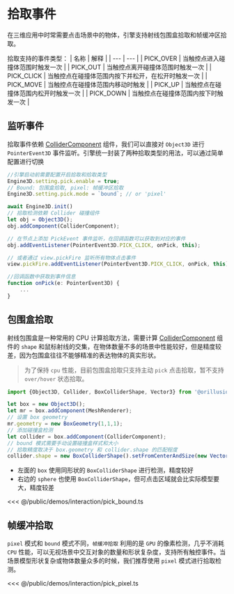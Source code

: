 # 拾取事件
在三维应用中时常需要点击场景中的物体，引擎支持射线包围盒拾取和帧缓冲区拾取。

拾取支持的事件类型：
| 名称 | 解释 |
| --- | --- |
| PICK_OVER | 当触控点进入碰撞体范围时触发一次 |
| PICK_OUT | 当触控点离开碰撞体范围时触发一次 |
| PICK_CLICK | 当触控点在碰撞体范围内按下并松开，在松开时触发一次 |
| PICK_MOVE | 当触控点在碰撞体范围内移动时触发 |
| PICK_UP | 当触控点在碰撞体范围内松开时触发一次 |
| PICK_DOWN | 当触控点在碰撞体范围内按下时触发一次 |

## 监听事件
拾取事件依赖 [ColliderComponent](/guide/physics/collider) 组件，我们可以直接对 `Object3D` 进行 `PointerEvent3D` 事件监听。引擎统一封装了两种拾取类型的用法，可以通过简单配置进行切换

```ts
//引擎启动前需要配置开启拾取和拾取类型
Engine3D.setting.pick.enable = true;
// Bound: 包围盒拾取, pixel: 帧缓冲区拾取
Engine3D.setting.pick.mode = `bound`; // or 'pixel'

await Engine3D.init()
// 拾取检测依赖 Collider 碰撞组件
let obj = Object3D();
obj.addComponent(ColliderComponent);

// 在节点上添加 PickEvent 事件监听，在回调函数可以获取到对应的事件
obj.addEventListener(PointerEvent3D.PICK_CLICK, onPick, this);

// 或者通过 view.pickFire 监听所有物体点击事件
view.pickFire.addEventListener(PointerEvent3D.PICK_CLICK, onPick, this);

//回调函数中获取到事件信息
function onPick(e: PointerEvent3D) {
    ...
}
```

## 包围盒拾取
射线包围盒是一种常用的 CPU 计算拾取方法，需要计算 [ColliderComponent](/guide/physics/collider) 组件的 `shape` 和鼠标射线的交集，在物体数量不多的场景中性能较好，但是精度较差，因为包围盒往往不能够精准的表达物体的真实形状。   
> 为了保持 `cpu` 性能，目前包围盒拾取只支持主动 `pick` 点击拾取，暂不支持 `over/hover` 状态拾取。 

```ts
import {Object3D, Collider, BoxColliderShape, Vector3} from '@orillusion/core';

let box = new Object3D();
let mr = box.addComponent(MeshRenderer);
// 设置 box geometry
mr.geometry = new BoxGeometry(1,1,1);
// 添加碰撞盒检测
let collider = box.addComponent(ColliderComponent);
// bound 模式需要手动设置碰撞盒样式和大小
// 拾取精度取决于 box.geometry 和 collider.shape 的匹配程度
collider.shape = new BoxColliderShape().setFromCenterAndSize(new Vector3(0, 0, 0), new Vector3(1, 1, 1));
```

- 左面的 `box` 使用同形状的 `BoxColliderShape` 进行检测，精度较好
- 右边的 `sphere` 也使用 `BoxColliderShape`，但可点击区域就会比实际模型要大，精度较差

<Demo :height="400" src="/demos/interaction/pick_bound.ts"></Demo>

<<< @/public/demos/interaction/pick_bound.ts


## 帧缓冲拾取
`pixel` 模式和 `bound` 模式不同，`帧缓冲拾取` 利用的是 `GPU` 的像素检测，几乎不消耗 `CPU` 性能，可以无视场景中交互对象的数量和形状复杂度，支持所有触控事件。当场景模型形状复杂或物体数量众多的时候，我们推荐使用 `pixel` 模式进行拾取检测。

<Demo :height="400" src="/demos/interaction/pick_pixel.ts"></Demo>

<<< @/public/demos/interaction/pick_pixel.ts
